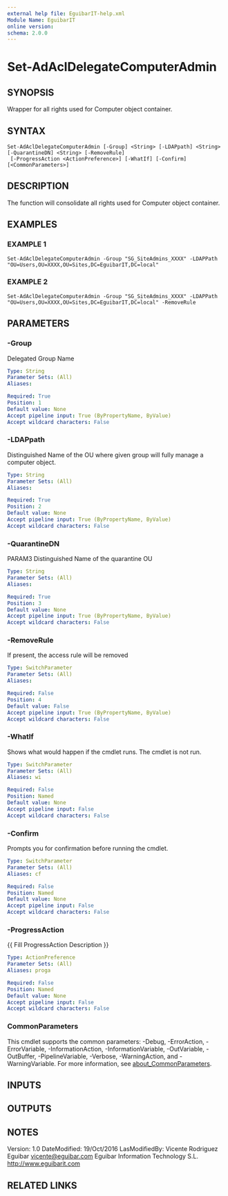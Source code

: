 ```yaml
---
external help file: EguibarIT-help.xml
Module Name: EguibarIT
online version:
schema: 2.0.0
---
```


# Set-AdAclDelegateComputerAdmin

## SYNOPSIS
Wrapper for all rights used for Computer object container.

## SYNTAX

```
Set-AdAclDelegateComputerAdmin [-Group] <String> [-LDAPpath] <String> [-QuarantineDN] <String> [-RemoveRule]
 [-ProgressAction <ActionPreference>] [-WhatIf] [-Confirm] [<CommonParameters>]
```

## DESCRIPTION
The function will consolidate all rights used for Computer object container.

## EXAMPLES

### EXAMPLE 1
```
Set-AdAclDelegateComputerAdmin -Group "SG_SiteAdmins_XXXX" -LDAPPath "OU=Users,OU=XXXX,OU=Sites,DC=EguibarIT,DC=local"
```

### EXAMPLE 2
```
Set-AdAclDelegateComputerAdmin -Group "SG_SiteAdmins_XXXX" -LDAPPath "OU=Users,OU=XXXX,OU=Sites,DC=EguibarIT,DC=local" -RemoveRule
```

## PARAMETERS

### -Group
Delegated Group Name

```yaml
Type: String
Parameter Sets: (All)
Aliases:

Required: True
Position: 1
Default value: None
Accept pipeline input: True (ByPropertyName, ByValue)
Accept wildcard characters: False
```

### -LDAPpath
Distinguished Name of the OU where given group will fully manage a computer object.

```yaml
Type: String
Parameter Sets: (All)
Aliases:

Required: True
Position: 2
Default value: None
Accept pipeline input: True (ByPropertyName, ByValue)
Accept wildcard characters: False
```

### -QuarantineDN
PARAM3 Distinguished Name of the quarantine OU

```yaml
Type: String
Parameter Sets: (All)
Aliases:

Required: True
Position: 3
Default value: None
Accept pipeline input: True (ByPropertyName, ByValue)
Accept wildcard characters: False
```

### -RemoveRule
If present, the access rule will be removed

```yaml
Type: SwitchParameter
Parameter Sets: (All)
Aliases:

Required: False
Position: 4
Default value: False
Accept pipeline input: True (ByPropertyName, ByValue)
Accept wildcard characters: False
```

### -WhatIf
Shows what would happen if the cmdlet runs.
The cmdlet is not run.

```yaml
Type: SwitchParameter
Parameter Sets: (All)
Aliases: wi

Required: False
Position: Named
Default value: None
Accept pipeline input: False
Accept wildcard characters: False
```

### -Confirm
Prompts you for confirmation before running the cmdlet.

```yaml
Type: SwitchParameter
Parameter Sets: (All)
Aliases: cf

Required: False
Position: Named
Default value: None
Accept pipeline input: False
Accept wildcard characters: False
```

### -ProgressAction
{{ Fill ProgressAction Description }}

```yaml
Type: ActionPreference
Parameter Sets: (All)
Aliases: proga

Required: False
Position: Named
Default value: None
Accept pipeline input: False
Accept wildcard characters: False
```

### CommonParameters
This cmdlet supports the common parameters: -Debug, -ErrorAction, -ErrorVariable, -InformationAction, -InformationVariable, -OutVariable, -OutBuffer, -PipelineVariable, -Verbose, -WarningAction, and -WarningVariable. For more information, see [about_CommonParameters](http://go.microsoft.com/fwlink/?LinkID=113216).

## INPUTS

## OUTPUTS

## NOTES
Version:         1.0
DateModified:    19/Oct/2016
LasModifiedBy:   Vicente Rodriguez Eguibar
    vicente@eguibar.com
    Eguibar Information Technology S.L.
    http://www.eguibarit.com

## RELATED LINKS
